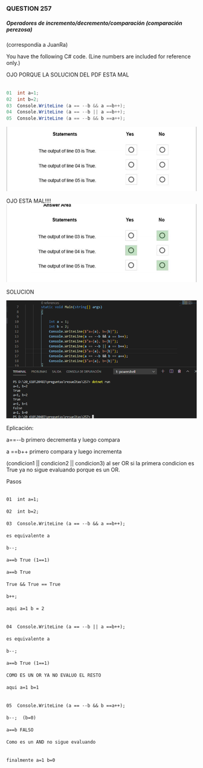 ### QUESTION 257

##### Operadores de incremento/decremento/comparación (comparación perezosa)

(correspondía a JuanRa)

You have the following C# code. (Line numbers are included for reference only.)

OJO PORQUE LA SOLUCION DEL PDF ESTA MAL

```c#

01  int a=1;
02  int b=2;
03  Console.WriteLine (a == --b && a ==b++);
04  Console.WriteLine (a == --b || a ==b++);
05  Console.WriteLine (a == --b && b ==a++);
```


![alt text](answer.PNG "answer")


OJO ESTA MAL!!!!
![alt text](response.PNG "response")

SOLUCION

![alt text](solucion.PNG "solucion")


Eplicación:

a==--b primero decrementa y luego compara

a ==b++ primero compara y luego incrementa

(condicion1 || condicion2 || condicion3) al ser OR si la primera condicion es True ya no sigue evaluando porque es un OR.




Pasos
````

01  int a=1;

02  int b=2;

03  Console.WriteLine (a == --b && a ==b++);

es equivalente a 

b--;

a==b True (1==1)

a==b True

True && True == True

b++;

aqui a=1 b = 2


04  Console.WriteLine (a == --b || a ==b++);

es equivalente a 

b--;

a==b True (1==1)

COMO ES UN OR YA NO EVALUO EL RESTO 

aqui a=1 b=1


05  Console.WriteLine (a == --b && b ==a++);

b--;  (b=0)

a==b FALSO

Como es un AND no sigue evaluando


finalmente a=1 b=0

````

